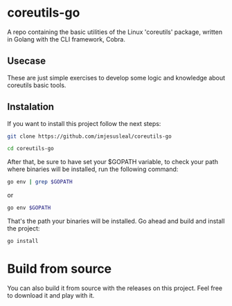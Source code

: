 # coreutils-go 

A repo containing the basic utilities of the Linux 'coreutils' package, written in Golang with the CLI framework, Cobra.

## Usecase

These are just simple exercises to develop some logic and knowledge about coreutils basic tools.

## Instalation 

If you want to install this project follow the next steps: 

```bash
git clone https://github.com/imjesusleal/coreutils-go
```

```bash
cd coreutils-go
```

After that, be sure to have set your $GOPATH variable, to check your path where binaries will be installed, run the following command: 

```bash
go env | grep $GOPATH
```

or 

```bash
go env $GOPATH
```

That's the path your binaries will be installed. Go ahead and build and install the project:

```bash
go install 
```

# Build from source

You can also build it from source with the releases on this project. Feel free to download it and play with it.

